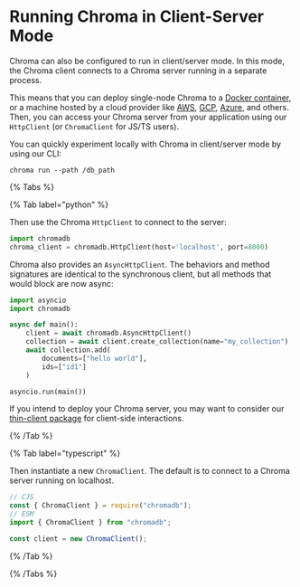 # Running Chroma in Client-Server Mode

Chroma can also be configured to run in client/server mode. In this mode, the Chroma client connects to a Chroma server running in a separate process.

This means that you can deploy single-node Chroma to a [Docker container](../containers/docker), or a machine hosted by a cloud provider like [AWS](../cloud-providers/aws), [GCP](../cloud-providers/gcp), [Azure](../cloud-providers/azure), and others. Then, you can access your Chroma server from your application using our `HttpClient` (or `ChromaClient` for JS/TS users).

You can quickly experiment locally with Chroma in client/server mode by using our CLI:

```terminal
chroma run --path /db_path
```

{% Tabs %}

{% Tab label="python" %}

Then use the Chroma `HttpClient` to connect to the server:

```python
import chromadb
chroma_client = chromadb.HttpClient(host='localhost', port=8000)
```

Chroma also provides an `AsyncHttpClient`. The behaviors and method signatures are identical to the synchronous client, but all methods that would block are now async:

```python
import asyncio
import chromadb

async def main():
    client = await chromadb.AsyncHttpClient()
    collection = await client.create_collection(name="my_collection")
    await collection.add(
        documents=["hello world"],
        ids=["id1"]
    )

asyncio.run(main())
```

If you intend to deploy your Chroma server, you may want to consider our [thin-client package](/production/chroma-server/python-thin-client) for client-side interactions.

{% /Tab %}

{% Tab label="typescript" %}

Then instantiate a new `ChromaClient`. The default is to connect to a Chroma server running on localhost.

```typescript
// CJS
const { ChromaClient } = require("chromadb");
// ESM
import { ChromaClient } from "chromadb";

const client = new ChromaClient();
```

{% /Tab %}

{% /Tabs %}
